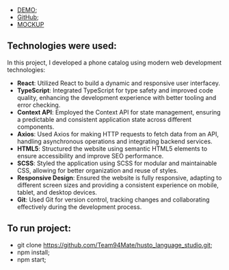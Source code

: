 -  [DEMO](https://team94mate.github.io/husto_language_studio/);    
 - [GitHub](https://github.com/Team94Mate/husto_language_studio);
 - [MOCKUP](https://www.figma.com/design/T5ttF21UnT6RRmCQQaZc6L/Phone-catalog-(V2)-Original?node-id=0-1&t=d2lzeNy69eh5XMos-0)    

## Technologies were used:   

In this project, I developed a phone catalog using modern web development technologies:    

- **React**: Utilized React to build a dynamic and responsive user interfacey.  
- **TypeScript**: Integrated TypeScript for type safety and improved code quality, enhancing the development experience with better tooling and error checking.   
- **Context API**: Employed the Context API for state management, ensuring a predictable and consistent application state across different components.  
- **Axios**: Used Axios for making HTTP requests to fetch data from an API, handling asynchronous operations and integrating backend services.  
- **HTML5**: Structured the website using semantic HTML5 elements to ensure accessibility and improve SEO performance.    
- **SCSS**: Styled the application using SCSS for modular and maintainable CSS, allowing for better organization and reuse of styles.  
- **Responsive Design**: Ensured the website is fully responsive, adapting to different screen sizes and providing a consistent experience on mobile, tablet, and desktop devices.  
- **Git**: Used Git for version control, tracking changes and collaborating effectively during the development process.  

## To run project: 
 - git clone https://github.com/Team94Mate/husto_language_studio.git;
 - npm install;
 - npm start;